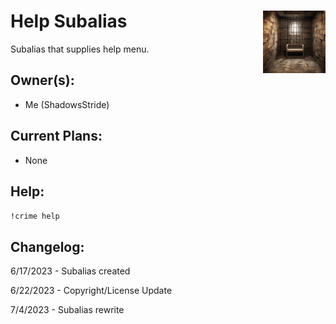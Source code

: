 <h1>Help Subalias<img align="right" src="image.png" width="100px"></h1>

Subalias that supplies help menu.

## Owner(s):
- Me (ShadowsStride)

## Current Plans:
- None

## Help:
`!crime help` 

## Changelog:
6/17/2023 - Subalias created

6/22/2023 - Copyright/License Update

7/4/2023 - Subalias rewrite